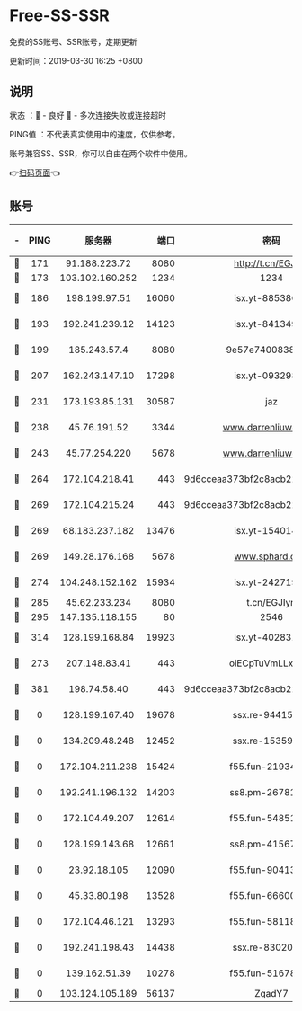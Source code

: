 # Free-SS-SSR

免费的SS账号、SSR账号，定期更新

更新时间：2019-03-30 16:25 +0800

## 说明

状态     ：🙂 - 良好 🙁 - 多次连接失败或连接超时

PING值   ：不代表真实使用中的速度，仅供参考。

账号兼容SS、SSR，你可以自由在两个软件中使用。

👉[扫码页面](https://liesauer.github.io/Free-SS-SSR/)👈

## 账号

|-|PING|服务器|端口|密码|加密方式|区域|
|:----:|:----:|:-----:|-----:|:----:|:----:|:----:|
|🙂|171|91.188.223.72|8080|http://t.cn/EGJIyrl|rc4-md5|RU|
|🙂|173|103.102.160.252|1234|1234|rc4-md5|JP|
|🙂|186|198.199.97.51|16060|isx.yt-88538698|aes-256-cfb|US|
|🙂|193|192.241.239.12|14123|isx.yt-84134989|aes-256-cfb|US|
|🙂|199|185.243.57.4|8080|9e57e7400838a01e|chacha20-ietf|US|
|🙂|207|162.243.147.10|17298|isx.yt-09329886|aes-256-cfb|US|
|🙂|231|173.193.85.131|30587|jaz|aes-256-cfb|US|
|🙂|238|45.76.191.52|3344|www.darrenliuwei.com|aes-256-cfb|JP|
|🙂|243|45.77.254.220|5678|www.darrenliuwei.com|aes-256-cfb|SG|
|🙂|264|172.104.218.41|443|9d6cceaa373bf2c8acb22e60b6a58be6|aes-256-cfb|US|
|🙂|269|172.104.215.24|443|9d6cceaa373bf2c8acb22e60b6a58be6|aes-256-cfb|US|
|🙂|269|68.183.237.182|13476|isx.yt-15401428|aes-256-cfb|SG|
|🙂|269|149.28.176.168|5678|www.sphard.com|aes-256-cfb|AU|
|🙂|274|104.248.152.162|15934|isx.yt-24271978|aes-256-cfb|SG|
|🙂|285|45.62.233.234|8080|t.cn/EGJIyrl|rc4-md5|CA|
|🙂|295|147.135.118.155|80|2546|chacha20|US|
|🙂|314|128.199.168.84|19923|isx.yt-40283150|aes-256-cfb|SG|
|🙂|273|207.148.83.41|443|oiECpTuVmLLxk4Ts|aes-256-cfb|AU|
|🙂|381|198.74.58.40|443|9d6cceaa373bf2c8acb22e60b6a58be6|aes-256-cfb|US|
|🙁|0|128.199.167.40|19678|ssx.re-94415415|aes-256-cfb|SG|
|🙁|0|134.209.48.248|12452|ssx.re-15359519|aes-256-cfb|US|
|🙁|0|172.104.211.238|15424|f55.fun-21934878|aes-256-cfb|US|
|🙁|0|192.241.196.132|14203|ss8.pm-26781562|aes-256-cfb|US|
|🙁|0|172.104.49.207|12614|f55.fun-54851192|aes-256-cfb|SG|
|🙁|0|128.199.143.68|12661|ss8.pm-41567124|aes-256-cfb|SG|
|🙁|0|23.92.18.105|12090|f55.fun-90413595|aes-256-cfb|US|
|🙁|0|45.33.80.198|13528|f55.fun-66600164|aes-256-cfb|US|
|🙁|0|172.104.46.121|13293|f55.fun-58118866|aes-256-cfb|SG|
|🙁|0|192.241.198.43|14438|ssx.re-83020606|aes-256-cfb|US|
|🙁|0|139.162.51.39|10278|f55.fun-51678330|aes-256-cfb|SG|
|🙁|0|103.124.105.189|56137|ZqadY7|chacha20|US|
